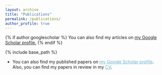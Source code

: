```yaml
---
layout: archive
title: "Publications"
permalink: /publications/
author_profile: true
---
```


{% if author.googlescholar %}
  You can also find my articles on <u><a href="{{author.googlescholar}}">my Google Scholar profile</a>.</u>
{% endif %}


{% include base_path %}

<ul>
<li>You can also find my published papers on <a href="https://scholar.google.com.tr/citations?user=b0ydPSUAAAAJ&hl=tr&oi=ao" style="color:#64B2CB">my Google Scholar profile</a>. Also, you can find my papers in review in my <a href="https://ceyhunemreozturk.github.io/files/Ceyhun%20Emre%20%C3%96zt%C3%BCrk-%20English%20CV-%20github.pdf" style="color:#64B2CB">CV</a>.</li>
</ul>
